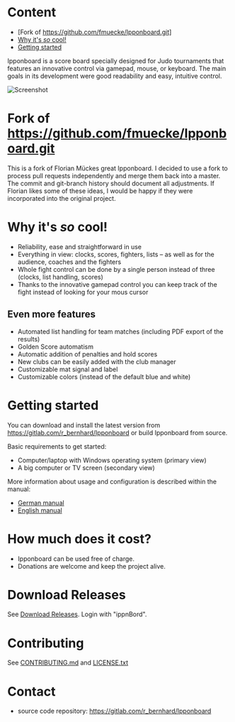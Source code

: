 # Content

- [Fork of https://github.com/fmuecke/Ipponboard.git]
- [Why it's *so* cool!](#why-its-so-cool)
- [Getting started](#getting-started)

Ipponboard is a score board specially designed for Judo tournaments that features an innovative control via gamepad, 
mouse, or keyboard. The main goals in its development were good readability and easy, intuitive control.

![Screenshot](https://ipponboard.koe-judo.de/wp-content/uploads/2011/12/Ipponboard-the-judo-score-board-and-timer-300x169.jpg)

# Fork of https://github.com/fmuecke/Ipponboard.git
This is a fork of Florian Mückes great Ipponboard. 
I decided to use a fork to process pull requests independently and merge them back into a master. 
The commit and git-branch history should document all adjustments. If Florian likes some of these ideas, 
I would be happy if they were incorporated into the original project.

# Why it's *so* cool!

- Reliability, ease and straightforward in use
- Everything in view: clocks, scores, fighters, lists – as well as for the audience, coaches and the fighters
- Whole fight control can be done by a single person instead of three (clocks, list handling, scores)
- Thanks to the innovative gamepad control you can keep track of the fight instead of looking for your mous cursor

## Even more features

- Automated list handling for team matches (including PDF export of the results)
- Golden Score automatism
- Automatic addition of penalties and hold scores
- New clubs can be easily added with the club manager
- Customizable mat signal and label
- Customizable colors (instead of the default blue and white)

# Getting started

You can download and install the latest version from https://gitlab.com/r_bernhard/Ipponboard or build Ipponboard from source.

Basic requirements to get started:
- Computer/laptop with Windows operating system (primary view)
- A big computer or TV screen (secondary view)

More information about usage and configuration is described within the manual:
- [German manual](doc/manual-de.md)
- [English manual](doc/USER_MANUAL-EN.md)

# How much does it cost?

- Ipponboard can be used free of charge.
- Donations are welcome and keep the project alive.

# Download Releases
See [Download Releases](https://raspi4.merzweiler.de/nextcloud/s/Tcjjn974GW6ybyf). Login with "ippnBord".

# Contributing

See [CONTRIBUTING.md](CONTRIBUTING.md) and [LICENSE.txt](LICENSE.txt)

# Contact
- source code repository: https://gitlab.com/r_bernhard/Ipponboard
